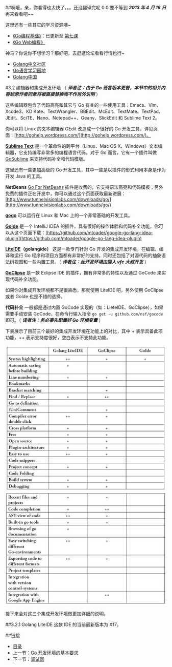 ##啊哦，亲，你看得也太快了。。。还没翻译完呢 0 0
要不等到 ***2013 年 4 月 16 日*** 再来看看吧~~

这里还有一些其它的学习资源噢~

 - [《Go编程基础》](https://github.com/Unknwon/go-fundamental-programming)：已更新至 [第七课](https://github.com/Unknwon/go-fundamental-programming/blob/master/lecture6/lecture6.md) 
 - [《Go Web编程》](https://github.com/astaxie/build-web-application-with-golang)

神马？你说你不想学习？那好吧，去逛逛论坛看看行情也行~

- [Golang中文社区](http://bbs.mygolang.com/forum.php)
- [Go语言学习园地](http://studygolang.com/)
- [Golang中国](http://golang.tc)

#3.2 编辑器和集成开发环境
（ ***译者注：由于 Go 语言版本更替，本节中的相关内容经原作者同意将被直接替换而不作另外说明*** ）

这些编辑器包含了代码高亮和其它与 Go 有关的一些使用工具：Emacs、Vim、Xcode3、KD Kate、TextWrangler、BBEdit、McEdit、TextMate、TextPad、JEdit、SciTE、Nano、Notepad++、Geany、SlickEdit 和 Sublime Text 2。

你可以将 Linux 的文本编辑器 GEdit 改造成一个很好的 Go 开发工具，详见页面：[http://gohelp.wordpress.com/](http://gohelp.wordpress.com/)。

**[Sublime Text](http://www.sublimetext.com/dev)** 是一个革命性的跨平台（Linux、Mac OS X、Windows）文本编辑器，它支持编写非常多的编程语言代码。对于 Go 而言，它有一个插件叫做 [GoSublime](https://github.com/DisposaBoy/GoSublime) 来支持代码补全和代码模版。

这里还有一些更加高级的 Go 开发工具，其中一些是以插件的形式利用本身是作为开发 Java 的工具。

**NetBeans** [Go For NetBeans](http://www.winsoft.sk/go.htm) 插件是收费的，它支持语法高亮和代码模板；另外免费的插件正在开发中，你可以通过这个页面获取最新进展：[http://www.tunnelvisionlabs.com/downloads/go/](http://www.tunnelvisionlabs.com/downloads/go/)

**[gogo](http://www.mikeparr.info/golinux.html)** 可以运行在 Linux 和 Mac 上的一个非常基础的开发工具。

**[GoIde](http://go-ide.com/)** 是一个 IntelliJ IDEA 的插件，具有很好的操作体验和代码补全功能，你可以从这个页面下载：[https://github.com/mtoader/google-go-lang-idea-plugin](https://github.com/mtoader/google-go-lang-idea-plugin)

**[LiteIDE](http://code.google.com/p/golangide/downloads/list)（golangide）** 这是一款专门针对 Go 开发的集成开发环境，在编辑、编译和运行 Go 程序和项目方面都有非常好的支持。同时还包括了对源代码的抽象语法树视图和一些内置工具。（ ***译者注：此开发环境由国人 vfc 大叔开发*** ）

**[GoClipse](http://goclipse.googlecode.com/svn/trunk/goclipse-update-site/)** 是一款 Eclipse IDE 的插件，拥有非常多的特性以及通过 GoCode 来实现代码补全功能。

如果你对集成开发环境都不是很熟悉，那就使用 LiteIDE 吧，另外使用 GoClipse 或者 GoIde 也是不错的选择。

**代码补全** 一般都是通过内置 GoCode 实现的（如：LieteIDE、GoClipse），如果需要手动安装 GoCode，在命令行输入指令 `go get -u github.com/nsf/gocode` 即可。（ ***译者注：务必事先配置好 Go 环境变量*** ）

下表展示了目前三个最好的集成开发环境在功能上的对比，其中 + 表示具备此项功能，++ 表示支持度很好，空白表示不支持此功能。

![](images/3.2.idetable1.jpg?raw=true)
![](images/3.2.idetable2.jpg?raw=true)

接下来会对这三个集成开发环境做更加详细的说明。

##3.2.1 Golang LiteIDE
这款 IDE 的当前最新版本为 X17。


##链接
- [目录](directory.md)
- 上一节：[Go 开发环境的基本要求](03.1.md)
- 下一节：[调试器](03.3.md)